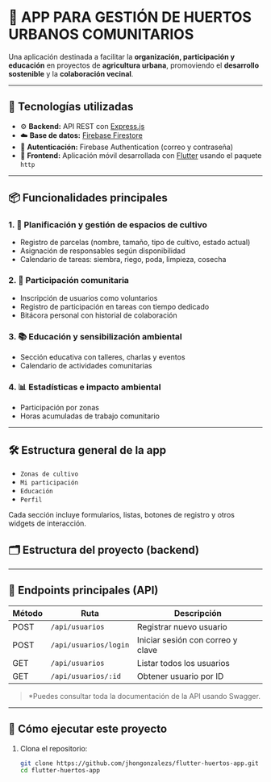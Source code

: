 # 🌱 APP PARA GESTIÓN DE HUERTOS URBANOS COMUNITARIOS

Una aplicación destinada a facilitar la **organización, participación y educación** en proyectos de **agricultura urbana**, promoviendo el **desarrollo sostenible** y la **colaboración vecinal**.

---

## 🔧 Tecnologías utilizadas

- ⚙️ **Backend:** API REST con [Express.js](https://expressjs.com/)
- ☁️ **Base de datos:** [Firebase Firestore](https://firebase.google.com/docs/firestore)
- 🔐 **Autenticación:** Firebase Authentication (correo y contraseña)
- 📱 **Frontend:** Aplicación móvil desarrollada con [Flutter](https://flutter.dev/) usando el paquete `http`

---

## 📦 Funcionalidades principales

### 1. 🌾 Planificación y gestión de espacios de cultivo
- Registro de parcelas (nombre, tamaño, tipo de cultivo, estado actual)
- Asignación de responsables según disponibilidad
- Calendario de tareas: siembra, riego, poda, limpieza, cosecha

### 2. 🤝 Participación comunitaria
- Inscripción de usuarios como voluntarios
- Registro de participación en tareas con tiempo dedicado
- Bitácora personal con historial de colaboración

### 3. 📚 Educación y sensibilización ambiental
- Sección educativa con talleres, charlas y eventos
- Calendario de actividades comunitarias

### 4. 📊 Estadísticas e impacto ambiental
- Participación por zonas
- Horas acumuladas de trabajo comunitario

---

## 🛠️ Estructura general de la app

- `Zonas de cultivo`
- `Mi participación`
- `Educación`
- `Perfil`

Cada sección incluye formularios, listas, botones de registro y otros widgets de interacción.


## 🗂️ Estructura del proyecto (backend)


---

## 🧪 Endpoints principales (API)

| Método | Ruta                          | Descripción                      |
|--------|-------------------------------|----------------------------------|
| POST   | `/api/usuarios`               | Registrar nuevo usuario          |
| POST   | `/api/usuarios/login`         | Iniciar sesión con correo y clave|
| GET    | `/api/usuarios`               | Listar todos los usuarios        |
| GET    | `/api/usuarios/:id`           | Obtener usuario por ID           |

> *Puedes consultar toda la documentación de la API usando Swagger.

---

## 🚀 Cómo ejecutar este proyecto

1. Clona el repositorio:
   ```bash
   git clone https://github.com/jhongonzalezs/flutter-huertos-app.git
   cd flutter-huertos-app


